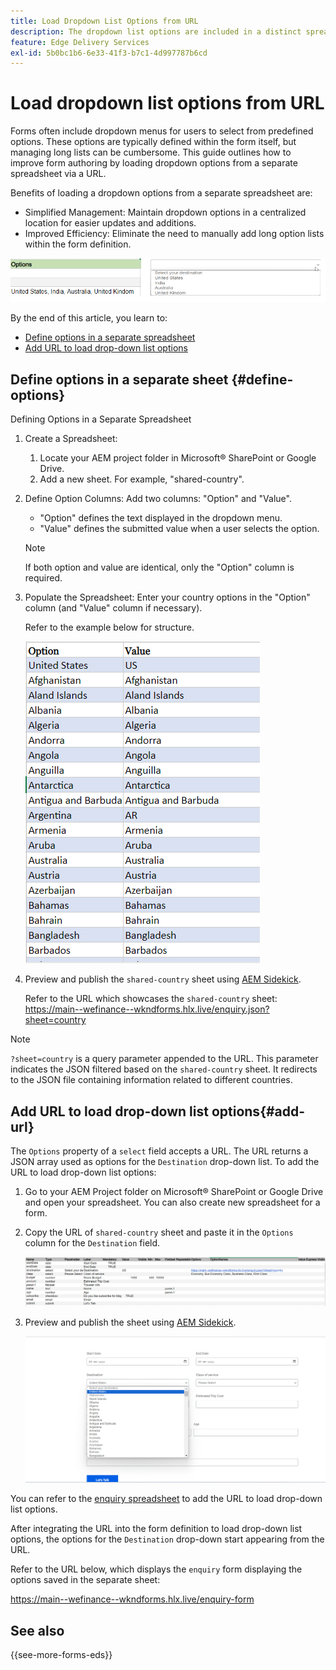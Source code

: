 ```yaml
---
title: Load Dropdown List Options from URL 
description: The dropdown list options are included in a distinct spreadsheet and then imported into the primary spreadsheet via the provided URL.
feature: Edge Delivery Services
exl-id: 5b0bc1b6-6e33-41f3-b7c1-4d997787b6cd
---
```


# Load dropdown list options from URL 

Forms often include dropdown menus for users to select from predefined options. These options are typically defined within the form itself, but managing long lists can be cumbersome. This guide outlines how to improve form authoring by loading dropdown options from a separate spreadsheet via a URL.


Benefits of loading a dropdown options from a separate spreadsheet are: 

* Simplified Management: Maintain dropdown options in a centralized location for easier updates and additions.
* Improved Efficiency: Eliminate the need to manually add long option lists within the form definition.




![Drop-down options](/help/forms/assets/drop-down-options.png)


By the end of this article, you learn to:

* [Define options in a separate spreadsheet ](#define-options)
* [Add URL to load drop-down list options](#add-url)

## Define options in a separate sheet {#define-options}

Defining Options in a Separate Spreadsheet

1. Create a Spreadsheet:
   1. Locate your AEM project folder in Microsoft&reg; SharePoint or Google Drive.
   1. Add a new sheet. For example, "shared-country".
1. Define Option Columns:
   Add two columns: "Option" and "Value".
   * "Option" defines the text displayed in the dropdown menu.
   * "Value" defines the submitted value when a user selects the option.

   >[!NOTE]
   >
   >If both option and value are identical, only the "Option" column is required.

1. Populate the Spreadsheet:
   Enter your country options in the "Option" column (and "Value" column if necessary).
   
   Refer to the example below for structure.

   ![Drop-down for country](/help/forms/assets/drop-down-country-options.png)

1. Preview and publish the `shared-country` sheet using [AEM Sidekick](https://www.aem.live/developer/tutorial#preview-and-publish-your-content). 
  
   Refer to the URL which showcases the `shared-country` sheet:
   https://main--wefinance--wkndforms.hlx.live/enquiry.json?sheet=country  

>[!NOTE]
>
> `?sheet=country` is a query parameter appended to the URL. This parameter indicates the JSON filtered based on the `shared-country` sheet. It redirects to the JSON file containing information related to different countries.

## Add URL to load drop-down list options{#add-url}

The `Options` property of a `select` field accepts a URL. The URL returns a JSON array used as options for the `Destination` drop-down list. To add the URL to load drop-down list options:

1. Go to your AEM Project folder on Microsoft&reg; SharePoint or Google Drive and open your spreadsheet. You can also create new spreadsheet for a form.
1. Copy the URL of `shared-country` sheet and paste it in the `Options` column for the `Destination` field.

     ![Enquiry spreadsheet](/help/forms/assets/drop-down-enquiry.png)

1. Preview and publish the sheet using [AEM Sidekick](https://www.aem.live/developer/tutorial#preview-and-publish-your-content).


   ![Drop-down for country](/help/forms/assets/load-dropdown-options-form.png)

You can refer to the [enquiry spreadsheet](/help/forms/assets/enquiry-options.xlsx) to add the URL to load drop-down list options.

After integrating the URL into the form definition to load drop-down list options, the options for the `Destination` drop-down start appearing from the URL.

Refer to the URL below, which displays the `enquiry` form displaying the options saved in the separate sheet:

https://main--wefinance--wkndforms.hlx.live/enquiry-form 

## See also

{{see-more-forms-eds}}

   